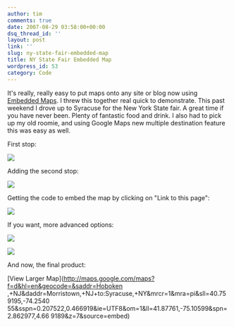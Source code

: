 ```yaml
---
author: tim
comments: true
date: 2007-08-29 03:58:00+00:00
dsq_thread_id: ''
layout: post
link: ''
slug: ny-state-fair-embedded-map
title: NY State Fair Embedded Map
wordpress_id: 53
category: Code
---
```


It's really, really easy to put maps onto any site or blog now using [Embedded
Maps](http://google-latlong.blogspot.com/2007/08/youtube-style-embeddable-maps_21.html). I threw this together real quick to demonstrate. This past
weekend I drove up to Syracuse for the New York State fair. A great time if
you have never been. Plenty of fantastic food and drink. I also had to pick up
my old roomie, and using Google Maps new multiple destination feature this was
easy as well.  
  
First stop:  
  
![](http://lh6.google.com/timothy.broder/RtTt55E6BVI/AAAAAAAAKo0/w16pCqdM2ZU/s400/emap1.gif?imgdl=1)  
  
Adding the second stop:  
  
![](http://lh3.google.com/timothy.broder/RtTt6JE6BWI/AAAAAAAAKo8/gWekdVwBTkM/s400/emap2.gif?imgdl=1)  
  
Getting the code to embed the map by clicking on "Link to this page":  
  
![](http://lh3.google.com/timothy.broder/RtTt6JE6BXI/AAAAAAAAKpE/HbyVJXrzdoc/s400/emap3.gif?imgdl=1)  
  
If you want, more advanced options:  
  
![](http://lh5.google.com/timothy.broder/RtTuupE6BaI/AAAAAAAAKpg/l7pzHKuWAbo/s400/emap4.gif?imgdl=1)  
  
![](http://lh3.google.com/timothy.broder/RtTt6JE6BZI/AAAAAAAAKpU/-pr_1w9SUe0/s400/emap5.gif?imgdl=1)  
  
And now, the final product:  
  
  
[View Larger Map](http://maps.google.com/maps?f=d&hl=en&geocode=&saddr=Hoboken
,+NJ&daddr=Morristown,+NJ+to:Syracuse,+NY&mrcr=1&mra=pi&sll=40.759195,-74.2540
55&sspn=0.207522,0.466919&ie=UTF8&om=1&ll=41.87761,-75.10599&spn=2.862977,4.66
9189&z=7&source=embed)

